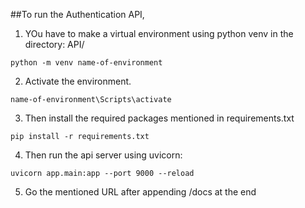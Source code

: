 ##To run the Authentication API,
1. YOu have to make a virtual environment using python venv in the directory: API/   
```
python -m venv name-of-environment
```

2. Activate the environment. 
```
name-of-environment\Scripts\activate
```
3. Then install the required packages mentioned in requirements.txt  
```
pip install -r requirements.txt
```

4. Then run the api server using uvicorn: 
```
uvicorn app.main:app --port 9000 --reload
```

5. Go the mentioned URL after appending /docs at the end